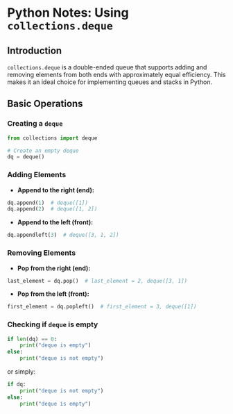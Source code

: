 # Python Notes: Using `collections.deque`

## Introduction

`collections.deque` is a double-ended queue that supports adding and removing elements from both ends with approximately equal efficiency. This makes it an ideal choice for implementing queues and stacks in Python.

## Basic Operations

### Creating a `deque`

```python
from collections import deque

# Create an empty deque
dq = deque()
```

### Adding Elements

- **Append to the right (end):**

```python
dq.append(1)  # deque([1])
dq.append(2)  # deque([1, 2])
```

- **Append to the left (front):**

```python
dq.appendleft(3)  # deque([3, 1, 2])
```

### Removing Elements

- **Pop from the right (end):**

```python
last_element = dq.pop()  # last_element = 2, deque([3, 1])
```

- **Pop from the left (front):**

```python
first_element = dq.popleft()  # first_element = 3, deque([1])
```

### Checking if `deque` is empty

```python
if len(dq) == 0:
    print("deque is empty")
else:
    print("deque is not empty")
```

or simply:

```python
if dq:
    print("deque is not empty")
else:
    print("deque is empty")
```


